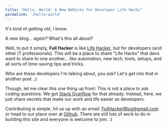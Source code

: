 ```yaml
---
title: "Hello, World: A New Website for Developer Life Hacks"
permalink: '/hello-world'
---
```


It's kind of getting old, I know.

A new blog... *again?* What's this all about?

Well, to put it simply, **Full Hacker** is like [Life Hacker](https://lifehacker.com), but for developers (and other IT professionals). This will be a place to share "Life Hacks" that devs want to share to one another... like automation, new tech, tools, setups, and all sorts of time-saving tips and tricks.

Who are these developers I'm talking about, you ask? Let's get into that in another post. ;)

Though, let me clear this one thing up front: This is not a place to ask coding questions. We got [Stack Overflow](https://stackoverflow.com) for that already. Instead, here, we just share secrets that make our work and life easier as developers.

Contributing is simple, hit us up with an email: [FullHackerBlog@gmail.com](mailto:fullhackerblog@gmail.com) or head to our place over at [Github](https://github.com/fullhacker/fullhacker.github.io). There are still lots of work to do in building this site and everyone is welcome to join. :)

